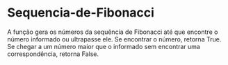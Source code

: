 # Sequencia-de-Fibonacci
A função gera os números da sequência de Fibonacci até que encontre o número informado ou ultrapasse ele. Se encontrar o número, retorna True. Se chegar a um número maior que o informado sem encontrar uma correspondência, retorna False.
